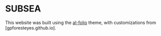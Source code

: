 # SUBSEA

This website was built using the [al-folio](https://alshedivat.github.io/al-folio/) theme, with customizations from [gpforesteyes.github.io].

